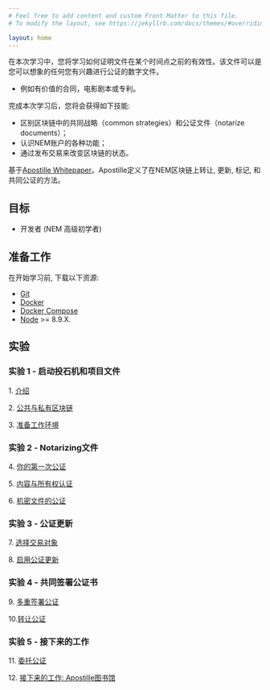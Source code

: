 ```yaml
---
# Feel free to add content and custom Front Matter to this file.
# To modify the layout, see https://jekyllrb.com/docs/themes/#overriding-theme-defaults

layout: home
---
```



在本次学习中，您将学习如何证明文件在某个时间点之前的有效性。该文件可以是您可以想象的任何您有兴趣进行公证的数字文件。
- 例如有价值的合同，电影剧本或专利。

完成本次学习后，您将会获得如下技能:

- 区别区块链中的共同战略（common strategies）和公证文件（notarize documents）；
- 认识NEM账户的各种功能；
- 通过发布交易来改变区块链的状态。

基于[Apostille Whitepaper](https://nem.io/wp-content/themes/nem/files/ApostilleWhitePaper.pdf)。Apostille定义了在NEM区块链上转让, 更新, 标记, 和共同公证的方法。

## 目标

* 开发者 (NEM 高级初学者)

## 准备工作

在开始学习前, 下载以下资源:

* [Git](https://git-scm.com/book/en/v2/Getting-Started-Installing-Git)
* [Docker](https://docs.docker.com/install/)
* [Docker Compose](https://docs.docker.com/compose/install/)
* [Node](https://nodejs.org/en/download/) >= 8.9.X.

## 实验

### 实验 1 - 启动投石机和项目文件

1\. [介绍](https://domakun.github.io/nem2-workshop-document-notarization/lessons/introduction/)

2\. [公共与私有区块链](https://domakun.github.io/nem2-workshop-document-notarization/lessons/public-and-private-blockchain/)

3\. [准备工作环境](https://domakun.github.io/nem2-workshop-document-notarization/lessons/prepare-your-workstation/)


### 实验 2 - Notarizing文件

4\. [你的第一次公证](https://domakun.github.io/nem2-workshop-document-notarization/lessons/first-notarization/)

5\. [内容与所有权认证](https://domakun.github.io/nem2-workshop-document-notarization/lessons/content-and-ownership-verification/)

6\. [机密文件的公证](https://domakun.github.io/nem2-workshop-document-notarization/lessons/confidential-notarization/)

### 实验 3 - 公证更新

7\. [选择交易对象](https://domakun.github.io/nem2-workshop-document-notarization/lessons/recipient/)

8\. [启用公证更新](https://domakun.github.io/nem2-workshop-document-notarization/lessons/notarization-updates/)

### 实验 4 - 共同签署公证书

9\. [多重签署公证](https://domakun.github.io/nem2-workshop-document-notarization/lessons/co-signed-notarization/)

10\.[转让公证](https://domakun.github.io/nem2-workshop-document-notarization/lessons/transfer-notarization/)


### 实验 5 - 接下来的工作

11\. [委托公证](https://domakun.github.io/nem2-workshop-document-notarization/lessons/delegated-notarization/)

12\. [接下来的工作: Apostille图书馆](https://domakun.github.io/nem2-workshop-document-notarization/lessons/future-work/)
